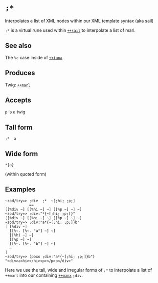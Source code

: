 `;*`
====

Interpolates a list of XML nodes within our XML template syntax (aka sail)


`;*` is a virtual rune used within [`++sail`]() to interpolate a list of
marl.

See also
--------

The `%c` case inside of [`++tuna`]().

Produces
--------

Twig: [`++marl`]()

Accepts
-------

`p` is a twig

Tall form
---------

    ;*  a

Wide form
---------

    *{a}

(within quoted form)

Examples
--------

    ~zod/try=> ;div  ;*  ~[;hi; ;p;]
               ==
    [[%div ~] [[%hi ~] ~] [[%p ~] ~] ~]
    ~zod/try=> ;div:"*{~[;hi; ;p;]}"
    [[%div ~] [[%hi ~] ~] [[%p ~] ~] ~]
    ~zod/try=> ;div:"a*{~[;hi; ;p;]}b"
    [ [%div ~]
      [[%~. [%~. "a"] ~] ~]
      [[%hi ~] ~]
      [[%p ~] ~] 
      [[%~. [%~. "b"] ~] ~]
      ~
    ]
    ~zod/try=> (poxo ;div:"a*{~[;hi; ;p;]}b")
    "<div>a<hi></hi><p></p>b</div>"

Here we use the tall, wide and irregular forms of `;*` to interpolate a
list of `++marl` into our containing [`++manx`]() `;div`.
